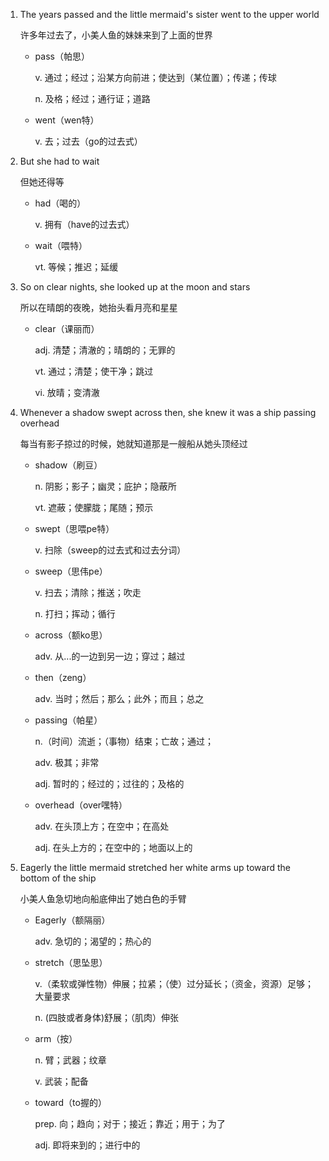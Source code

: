 1. The years passed and the little mermaid's sister went to the upper world

    许多年过去了，小美人鱼的妹妹来到了上面的世界

    - pass（帕思）

        v. 通过；经过；沿某方向前进；使达到（某位置）；传递；传球

        n. 及格；经过；通行证；道路

    - went（wen特）

        v. 去；过去（go的过去式）

2. But she had to wait

    但她还得等

    - had（喝的）

        v. 拥有（have的过去式）

    - wait（喂特）

        vt. 等候；推迟；延缓

3. So on clear nights, she looked up at the moon and stars

    所以在晴朗的夜晚，她抬头看月亮和星星

    - clear（课丽而）

        adj. 清楚；清澈的；晴朗的；无罪的

        vt. 通过；清楚；使干净；跳过

        vi. 放晴；变清澈

4. Whenever a shadow swept across then, she knew it was a ship passing overhead

    每当有影子掠过的时候，她就知道那是一艘船从她头顶经过

    - shadow（刷豆）

        n. 阴影；影子；幽灵；庇护；隐蔽所

        vt. 遮蔽；使朦胧；尾随；预示

    - swept（思喂pe特）

        v. 扫除（sweep的过去式和过去分词）

    - sweep（思伟pe）

        v. 扫去；清除；推送；吹走

        n. 打扫；挥动；循行

    - across（额ko思）

        adv. 从...的一边到另一边；穿过；越过

    - then（zeng）

        adv. 当时；然后；那么；此外；而且；总之

    - passing（帕星）

        n.（时间）流逝；（事物）结束；亡故；通过；

        adv. 极其；非常

        adj. 暂时的；经过的；过往的；及格的

    - overhead（over嘿特）

        adv. 在头顶上方；在空中；在高处

        adj. 在头上方的；在空中的；地面以上的

5. Eagerly the little mermaid stretched her white arms up toward the bottom of the ship

    小美人鱼急切地向船底伸出了她白色的手臂

    - Eagerly（额隔丽）

        adv. 急切的；渴望的；热心的

    - stretch（思坠思）

        v.（柔软或弹性物）伸展；拉紧；（使）过分延长；（资金，资源）足够；大量要求

        n. (四肢或者身体)舒展；（肌肉）伸张

    - arm（按）

        n. 臂；武器；纹章

        v. 武装；配备

    - toward（to握的）

        prep. 向；趋向；对于；接近；靠近；用于；为了

        adj. 即将来到的；进行中的







